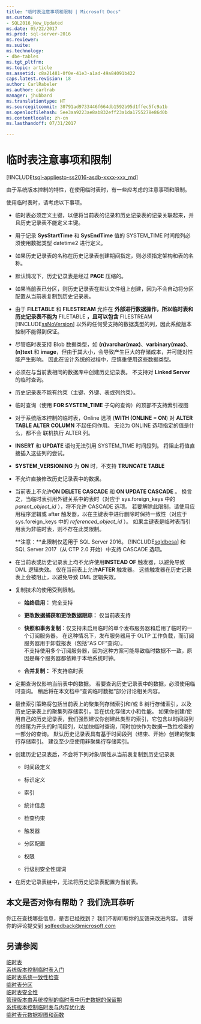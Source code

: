 ```yaml
---
title: "临时表注意事项和限制 | Microsoft Docs"
ms.custom:
- SQL2016_New_Updated
ms.date: 05/22/2017
ms.prod: sql-server-2016
ms.reviewer: 
ms.suite: 
ms.technology:
- dbe-tables
ms.tgt_pltfrm: 
ms.topic: article
ms.assetid: c8a21481-0f0e-41e3-a1ad-49a84091b422
caps.latest.revision: 18
author: CarlRabeler
ms.author: carlrab
manager: jhubbard
ms.translationtype: HT
ms.sourcegitcommit: 30791ad9733446f664db1592b95d1ffec5fc9a1b
ms.openlocfilehash: 5ee3aa9223ae8ab832eff23a1da1755278e86d0b
ms.contentlocale: zh-cn
ms.lasthandoff: 07/31/2017

---
```

# <a name="temporal-table-considerations-and-limitations"></a>临时表注意事项和限制
[!INCLUDE[tsql-appliesto-ss2016-asdb-xxxx-xxx_md](../../includes/tsql-appliesto-ss2016-asdb-xxxx-xxx-md.md)]

  由于系统版本控制的特性，在使用临时表时，有一些应考虑的注意事项和限制。  
  
 使用临时表时，请考虑以下事项。  
  
-   临时表必须定义主键，以便将当前表的记录和历史记录表的记录关联起来，并且历史记录表不能定义主键。  
  
-   用于记录 **SysStartTime** 和 **SysEndTime** 值的 SYSTEM_TIME 时间段列必须使用数据类型 datetime2 进行定义。  
  
-   如果历史记录表的名称在历史记录表创建期间指定，则必须指定架构和表的名称。  
  
-   默认情况下，历史记录表是经过 **PAGE** 压缩的。  
  
-   如果当前表已分区，则历史记录表在默认文件组上创建，因为不会自动将分区配置从当前表复制到历史记录表。  
  
-   由于 **FILETABLE** 和 **FILESTREAM** 允许在 **外部进行数据操作，所以临时表和历史记录表不能为** FILETABLE **，且可以包含** FILESTREAM [!INCLUDE[ssNoVersion](../../includes/ssnoversion-md.md)] 以外的任何受支持的数据类型的列，因此系统版本控制不能得到保证。  
  
-   尽管临时表支持 Blob 数据类型，如 **(n)varchar(max)**、**varbinary(max)**、 **(n)text** 和 **image**，但由于其大小，会导致产生巨大的存储成本，并可能对性能产生影响。 因此在设计系统的过程中，应慎重使用这些数据类型。  
  
-   必须在与当前表相同的数据库中创建历史记录表。 不支持对 **Linked Server** 的临时查询。  
  
-   历史记录表不能有约束（主键、外键、表或列约束）。  
  
-   临时查询（使用 **FOR SYSTEM_TIME** 子句的查询）的顶部不支持索引视图  
  
-   对于系统版本控制的临时表，Online 选项 (**WITH (ONLINE = ON**) 对 **ALTER TABLE ALTER COLUMN** 不起任何作用。 无论为 ONLINE 选项指定的值是什么，都不会 联机执行 ALTER 列。  
  
-   **INSERT** 和 **UPDATE** 语句无法引用 SYSTEM_TIME 时间段列。 将阻止将值直接插入这些列的尝试。  
  
-   **SYSTEM_VERSIONING** 为 **ON** 时，不支持 **TRUNCATE TABLE**  
  
-   不允许直接修改历史记录表中的数据。  
  
-   当前表上不允许**ON DELETE CASCADE** 和 **ON UPDATE CASCADE** 。 换言之，当临时表引用外键关系中的表时（对应于 sys.foreign_keys 中的 *parent_object_id* ），将不允许 CASCADE 选项。 若要解除此限制，请使用应用程序逻辑或 after 触发器，以在主键表中进行删除时保持一致性（对应于 sys.foreign_keys 中的  *referenced_object_id* ）。 如果主键表是临时表而引用表为非临时表，则不存在此类限制。 

    **注意：**此限制仅适用于 SQL Server 2016。 [!INCLUDE[sqldbesa](../../includes/sqldbesa-md.md)] 和 SQL Server 2017（从 CTP 2.0 开始）中支持 CASCADE 选项。  
  
-   在当前表或历史记录表上均不允许使用**INSTEAD OF** 触发器，以避免导致 DML 逻辑失效。 仅在当前表上允许**AFTER** 触发器。 这些触发器在历史记录表上会被阻止，以避免导致 DML 逻辑失效。  
  
-   复制技术的使用受到限制。  
  
    -   **始终启用：** 完全支持  
  
    -   **更改数据捕获和更改数据跟踪：** 仅当前表支持  
  
    -   **快照和事务复制**：仅支持未启用临时的单个发布服务器和启用了临时的一个订阅服务器。 在这种情况下，发布服务器用于 OLTP 工作负载，而订阅服务器用于卸载报表（包括“AS OF”查询）。    
        不支持使用多个订阅服务器，因为这种方案可能导致临时数据不一致，原因是每个服务器都依赖于本地系统时钟。  
  
    -   **合并复制：** 不支持临时表  
  
-   定期查询仅影响当前表中的数据。 若要查询历史记录表中的数据，必须使用临时查询。 稍后将在本文档中“查询临时数据”部分讨论相关内容。  
  
-   最佳索引策略将包括当前表上的聚集列存储索引和/或 B 树行存储索引，以及历史记录表上的聚集列存储索引，旨在优化存储大小和性能。 如果你创建/使用自己的历史记录表，我们强烈建议你创建此类型的索引，它包含以时间段列的结尾为开头的时间段列，以加快临时查询，同时加快作为数据一致性检查的一部分的查询。 默认历史记录表具有基于时间段列（结束、开始）创建的聚集行存储索引。 建议至少应使用非聚集行存储索引。  
  
-   创建历史记录表后，不会将下列对象/属性从当前表复制到历史记录表  
  
    -   时间段定义  
  
    -   标识定义  
  
    -   索引  
  
    -   统计信息  
  
    -   检查约束  
  
    -   触发器  
  
    -   分区配置  
  
    -   权限  
  
    -   行级别安全性谓词  
  
-   在历史记录表链中，无法将历史记录表配置为当前表。  
  
## <a name="did-this-article-help-you-were-listening"></a>本文是否对你有帮助？ 我们洗耳恭听  
 你正在查找哪些信息，是否已经找到？ 我们不断听取你的反馈来改进内容。 请将你的评论提交到 [sqlfeedback@microsoft.com](mailto:sqlfeedback@microsoft.com?subject=Your%20feedback%20about%20the%20Temporal%20Table%20Considerations%20and%20Limitations%20page)  
  
## <a name="see-also"></a>另请参阅  
 [临时表](../../relational-databases/tables/temporal-tables.md)   
 [系统版本控制临时表入门](../../relational-databases/tables/getting-started-with-system-versioned-temporal-tables.md)   
 [临时表系统一致性检查](../../relational-databases/tables/temporal-table-system-consistency-checks.md)   
 [临时表分区](../../relational-databases/tables/partitioning-with-temporal-tables.md)   
 [临时表安全性](../../relational-databases/tables/temporal-table-security.md)   
 [管理版本由系统控制的临时表中历史数据的保留期](../../relational-databases/tables/manage-retention-of-historical-data-in-system-versioned-temporal-tables.md)   
 [系统版本控制临时表与内存优化表](../../relational-databases/tables/system-versioned-temporal-tables-with-memory-optimized-tables.md)   
 [临时表元数据视图和函数](../../relational-databases/tables/temporal-table-metadata-views-and-functions.md)  
  
  

